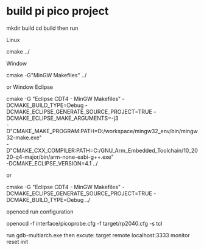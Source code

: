 
# build pi pico project
mkdir build
cd build
then run

Linux

cmake ../

Window

cmake -G"MinGW Makefiles" ../

or Window Eclipse

cmake -G "Eclipse CDT4 - MinGW Makefiles" -DCMAKE_BUILD_TYPE=Debug -DCMAKE_ECLIPSE_GENERATE_SOURCE_PROJECT=TRUE -DCMAKE_ECLIPSE_MAKE_ARGUMENTS=-j3 \
-D"CMAKE_MAKE_PROGRAM:PATH=D:/workspace/mingw32_env/bin/mingw32-make.exe" \
-D"CMAKE_CXX_COMPILER:PATH=C:/GNU_Arm_Embedded_Toolchain/10_2020-q4-major/bin/arm-none-eabi-g++.exe" \
-DCMAKE_ECLIPSE_VERSION=4.1 ../

or

cmake -G "Eclipse CDT4 - MinGW Makefiles" -DCMAKE_ECLIPSE_GENERATE_SOURCE_PROJECT=TRUE -DCMAKE_BUILD_TYPE=Debug ../



openocd run configuration
 
openocd -f interface/picoprobe.cfg -f target/rp2040.cfg -s tcl

run gdb-multiarch.exe then excute:
target remote localhost:3333
monitor reset init
